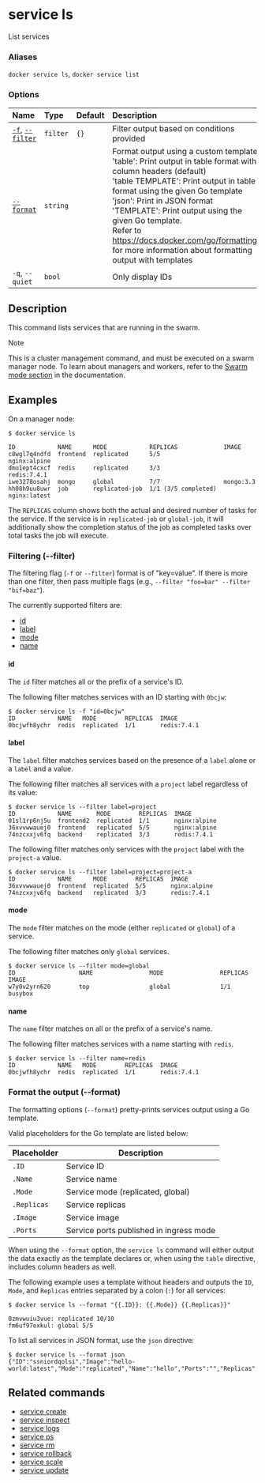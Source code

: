 # service ls

<!---MARKER_GEN_START-->
List services

### Aliases

`docker service ls`, `docker service list`

### Options

| Name                                   | Type     | Default | Description                                                                                                                                                                                                                                                                                                                                                                                                                          |
|:---------------------------------------|:---------|:--------|:-------------------------------------------------------------------------------------------------------------------------------------------------------------------------------------------------------------------------------------------------------------------------------------------------------------------------------------------------------------------------------------------------------------------------------------|
| [`-f`](#filter), [`--filter`](#filter) | `filter` | `{}`    | Filter output based on conditions provided                                                                                                                                                                                                                                                                                                                                                                                           |
| [`--format`](#format)                  | `string` |         | Format output using a custom template:<br>'table':            Print output in table format with column headers (default)<br>'table TEMPLATE':   Print output in table format using the given Go template<br>'json':             Print in JSON format<br>'TEMPLATE':         Print output using the given Go template.<br>Refer to https://docs.docker.com/go/formatting/ for more information about formatting output with templates |
| `-q`, `--quiet`                        | `bool`   |         | Only display IDs                                                                                                                                                                                                                                                                                                                                                                                                                     |


<!---MARKER_GEN_END-->

## Description

This command lists services that are running in the swarm.

> [!NOTE]
> This is a cluster management command, and must be executed on a swarm
> manager node. To learn about managers and workers, refer to the
> [Swarm mode section](https://docs.docker.com/engine/swarm/) in the
> documentation.

## Examples

On a manager node:

```console
$ docker service ls

ID            NAME      MODE            REPLICAS             IMAGE
c8wgl7q4ndfd  frontend  replicated      5/5                  nginx:alpine
dmu1ept4cxcf  redis     replicated      3/3                  redis:7.4.1
iwe3278osahj  mongo     global          7/7                  mongo:3.3
hh08h9uu8uwr  job       replicated-job  1/1 (3/5 completed)  nginx:latest
```

The `REPLICAS` column shows both the actual and desired number of tasks for
the service. If the service is in `replicated-job` or `global-job`, it will
additionally show the completion status of the job as completed tasks over
total tasks the job will execute.

### <a name="filter"></a> Filtering (--filter)

The filtering flag (`-f` or `--filter`) format is of "key=value". If there is more
than one filter, then pass multiple flags (e.g., `--filter "foo=bar" --filter "bif=baz"`).

The currently supported filters are:

* [id](service_ls.md#id)
* [label](service_ls.md#label)
* [mode](service_ls.md#mode)
* [name](service_ls.md#name)

#### id

The `id` filter matches all or the prefix of a service's ID.

The following filter matches services with an ID starting with `0bcjw`:

```console
$ docker service ls -f "id=0bcjw"
ID            NAME   MODE        REPLICAS  IMAGE
0bcjwfh8ychr  redis  replicated  1/1       redis:7.4.1
```

#### label

The `label` filter matches services based on the presence of a `label` alone or
a `label` and a value.

The following filter matches all services with a `project` label regardless of
its value:

```console
$ docker service ls --filter label=project
ID            NAME       MODE        REPLICAS  IMAGE
01sl1rp6nj5u  frontend2  replicated  1/1       nginx:alpine
36xvvwwauej0  frontend   replicated  5/5       nginx:alpine
74nzcxxjv6fq  backend    replicated  3/3       redis:7.4.1
```

The following filter matches only services with the `project` label with the
`project-a` value.

```console
$ docker service ls --filter label=project=project-a
ID            NAME      MODE        REPLICAS  IMAGE
36xvvwwauej0  frontend  replicated  5/5       nginx:alpine
74nzcxxjv6fq  backend   replicated  3/3       redis:7.4.1
```

#### mode

The `mode` filter matches on the mode (either `replicated` or `global`) of a service.

The following filter matches only `global` services.

```console
$ docker service ls --filter mode=global
ID                  NAME                MODE                REPLICAS            IMAGE
w7y0v2yrn620        top                 global              1/1                 busybox
```

#### name

The `name` filter matches on all or the prefix of a service's name.

The following filter matches services with a name starting with `redis`.

```console
$ docker service ls --filter name=redis
ID            NAME   MODE        REPLICAS  IMAGE
0bcjwfh8ychr  redis  replicated  1/1       redis:7.4.1
```

### <a name="format"></a> Format the output (--format)

The formatting options (`--format`) pretty-prints services output
using a Go template.

Valid placeholders for the Go template are listed below:

| Placeholder | Description                             |
|-------------|-----------------------------------------|
| `.ID`       | Service ID                              |
| `.Name`     | Service name                            |
| `.Mode`     | Service mode (replicated, global)       |
| `.Replicas` | Service replicas                        |
| `.Image`    | Service image                           |
| `.Ports`    | Service ports published in ingress mode |

When using the `--format` option, the `service ls` command will either
output the data exactly as the template declares or, when using the
`table` directive, includes column headers as well.

The following example uses a template without headers and outputs the
`ID`, `Mode`, and `Replicas` entries separated by a colon (`:`) for all services:

```console
$ docker service ls --format "{{.ID}}: {{.Mode}} {{.Replicas}}"

0zmvwuiu3vue: replicated 10/10
fm6uf97exkul: global 5/5
```

To list all services in JSON format, use the `json` directive:

```console
$ docker service ls --format json
{"ID":"ssniordqolsi","Image":"hello-world:latest","Mode":"replicated","Name":"hello","Ports":"","Replicas":"0/1"}
```

## Related commands

* [service create](service_create.md)
* [service inspect](service_inspect.md)
* [service logs](service_logs.md)
* [service ps](service_ps.md)
* [service rm](service_rm.md)
* [service rollback](service_rollback.md)
* [service scale](service_scale.md)
* [service update](service_update.md)
